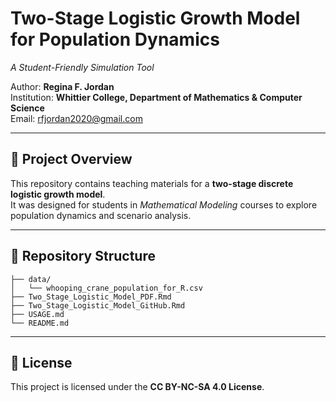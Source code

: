 # Two-Stage Logistic Growth Model for Population Dynamics
*A Student-Friendly Simulation Tool*

Author: **Regina F. Jordan**  
Institution: **Whittier College, Department of Mathematics & Computer Science**  
Email: [rfjordan2020@gmail.com](mailto:rfjordan2020@gmail.com)

---

## 📘 Project Overview
This repository contains teaching materials for a **two-stage discrete logistic growth model**.  
It was designed for students in *Mathematical Modeling* courses to explore population dynamics and scenario analysis.

---

## 📂 Repository Structure
```
├── data/
│   └── whooping_crane_population_for_R.csv
├── Two_Stage_Logistic_Model_PDF.Rmd
├── Two_Stage_Logistic_Model_GitHub.Rmd
├── USAGE.md
└── README.md
```

---

## 📜 License
This project is licensed under the **CC BY-NC-SA 4.0 License**.  
